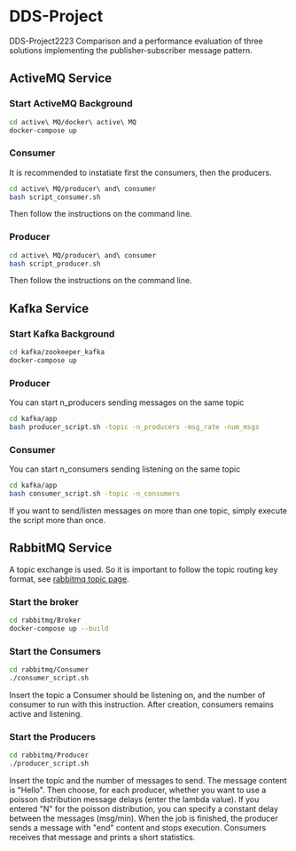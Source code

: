 # DDS-Project
 DDS-Project2223
Comparison and a performance evaluation of three solutions implementing the publisher-subscriber message pattern.
## ActiveMQ Service
### Start ActiveMQ Background
```bash
cd active\ MQ/docker\ active\ MQ
docker-compose up 
```
### Consumer
It is recommended to instatiate first the consumers, then the producers.

```bash
cd active\ MQ/producer\ and\ consumer
bash script_consumer.sh
```
Then follow the instructions on the command line.
### Producer
```bash
cd active\ MQ/producer\ and\ consumer
bash script_producer.sh
```
Then follow the instructions on the command line.



## Kafka Service
### Start Kafka Background

```bash
cd kafka/zookeeper_kafka
docker-compose up 
```

### Producer
You can start n_producers sending messages on the same topic

```bash
cd kafka/app
bash producer_script.sh -topic -n_producers -msg_rate -num_msgs
```
### Consumer
You can start n_consumers sending listening on the same topic

```bash
cd kafka/app
bash consumer_script.sh -topic -n_consumers
```
If you want to send/listen messages on more than one topic, simply execute the script more than once.

## RabbitMQ Service
A topic exchange is used. So it is important to follow the topic routing key format, see [rabbitmq topic page](https://www.rabbitmq.com/tutorials/tutorial-five-java.html).
### Start the broker
```bash
cd rabbitmq/Broker
docker-compose up --build 
```
### Start the Consumers
```bash
cd rabbitmq/Consumer
./consumer_script.sh
```
Insert the topic a Consumer should be listening on, and the number of consumer to run with this instruction.
After creation, consumers remains active and listening.
### Start the Producers
```bash
cd rabbitmq/Producer
./producer_script.sh
```
Insert the topic and the number of messages to send. The message content is "Hello".
Then choose, for each producer, whether you want to use a poisson distribution message delays (enter the lambda value). 
If you entered "N" for the poisson distribution, you can specify a constant delay between the messages (msg/min).
When the job is finished, the producer sends a message with "end" content and stops execution.
Consumers receives that message and prints a short statistics.
